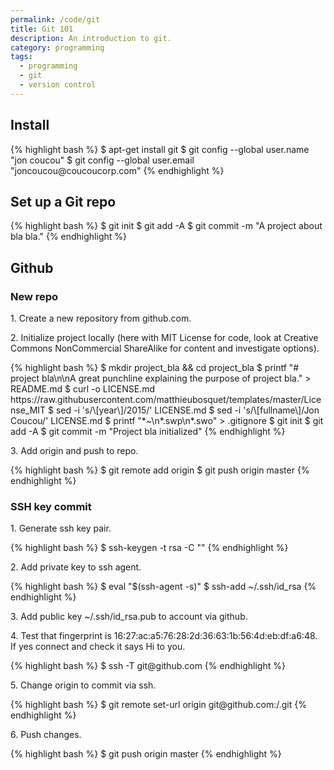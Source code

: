 ```yaml
---
permalink: /code/git
title: Git 101
description: An introduction to git.
category: programming
tags:
  - programming
  - git
  - version control
---
```


<h2>Install</h2>
{% highlight bash %}
$ apt-get install git
$ git config --global user.name "jon coucou"
$ git config --global user.email "joncoucou@coucoucorp.com"
{% endhighlight %}

<h2>Set up a Git repo</h2>
{% highlight bash %}
$ git init
$ git add -A
$ git commit -m "A project about bla bla."
{% endhighlight %}

<h2>Github</h2>
<h3>New repo</h3>
<p>1. Create a new repository from github.com.</p>
<p>2. Initialize project locally (here with MIT License for code, look at Creative Commons NonCommercial ShareAlike for content and investigate options).</p>
{% highlight bash %}
$ mkdir project_bla && cd project_bla
$ printf "# project bla\n\nA great punchline explaining the purpose of project bla." > README.md
$ curl -o LICENSE.md https://raw.githubusercontent.com/matthieubosquet/templates/master/License_MIT
$ sed -i 's/\[year\]/2015/' LICENSE.md
$ sed -i 's/\[fullname\]/Jon Coucou/' LICENSE.md
$ printf "*~\n*.swp\n*.swo" > .gitignore
$ git init
$ git add -A
$ git commit -m "Project bla initialized"
{% endhighlight %}
<p>3. Add origin and push to repo.</p>
{% highlight bash %}
$ git remote add origin <REPOSITORY_URL>
$ git push origin master
{% endhighlight %}
<h3>SSH key commit</h3>
<p>1. Generate ssh key pair.</p>
{% highlight bash %}
$ ssh-keygen -t rsa -C "<Email@truc.com>"
{% endhighlight %}
<p>2. Add private key to ssh agent.</p>
{% highlight bash %}
$ eval "$(ssh-agent -s)"
$ ssh-add ~/.ssh/id_rsa
{% endhighlight %}
<p>3. Add public key ~/.ssh/id_rsa.pub to account via github.</p>
<p>4. Test that fingerprint is 16:27:ac:a5:76:28:2d:36:63:1b:56:4d:eb:df:a6:48. If yes connect and check it says Hi to you.</p>
{% highlight bash %}
$ ssh -T git@github.com
{% endhighlight %}
<p>5. Change origin to commit via ssh.</p>
{% highlight bash %}
$ git remote set-url origin git@github.com:<Username>/<Project>.git
{% endhighlight %}
<p>6. Push changes.</p>
{% highlight bash %}
$ git push origin master
{% endhighlight %}

